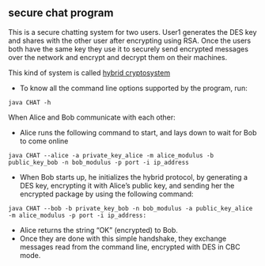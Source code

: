 ## secure chat program

This is a secure chatting system for two users.
User1 generates the DES key and shares with the other user after encrypting using RSA.
Once the users both have the same key they use it to securely send encrypted messages over the network and
encrypt and decrypt them on their machines.

This kind of system is called [hybrid cryptosystem](https://en.wikipedia.org/wiki/Hybrid_cryptosystem)


* To know all the command line options supported by the program, run:
```
java CHAT -h
```

When Alice and Bob communicate with each other:

* Alice runs the following command to start, and lays down to wait for Bob to come online
```
java CHAT --alice -a private_key_alice -m alice_modulus -b public_key_bob -n bob_modulus -p port -i ip_address
```

* When Bob starts up, he initializes the hybrid protocol, by generating a DES key, encrypting it
with Alice’s public key, and sending her the encrypted package by using the following command:
```
java CHAT --bob -b private_key_bob -n bob_modulus -a public_key_alice -m alice_modulus -p port -i ip_address:
```

* Alice returns the string “OK” (encrypted) to Bob.
* Once they are done with this simple handshake, they exchange messages read from the command
line, encrypted with DES in CBC mode.

